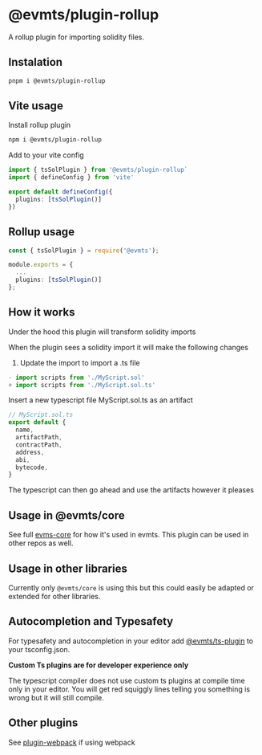 # @evmts/plugin-rollup

A rollup plugin for importing solidity files.

## Instalation

```bash
pnpm i @evmts/plugin-rollup
```

## Vite usage

Install rollup plugin

```bash
npm i @evmts/plugin-rollup
```

Add to your vite config

```typescript
import { tsSolPlugin } from '@evmts/plugin-rollup`
import { defineConfig } from 'vite'

export default defineConfig({
  plugins: [tsSolPlugin()]
})
```

## Rollup usage

```typescript
const { tsSolPlugin } = require('@evmts');

module.exports = {
  ...
  plugins: [tsSolPlugin()]
};
```

## How it works

Under the hood this plugin will transform solidity imports

When the plugin sees a solidity import it will make the following changes

1. Update the import to import a .ts file

```typescript
- import scripts from './MyScript.sol'
+ import scripts from './MyScript.sol.ts'
```

Insert a new typescript file MyScript.sol.ts as an artifact

```typescript
// MyScript.sol.ts
export default {
  name,
  artifactPath,
  contractPath,
  address,
  abi,
  bytecode,
}
```

The typescript can then go ahead and use the artifacts however it pleases

## Usage in @evmts/core

See full [evms-core](https://github.com/evmts/evmts-monorepo-monorepo/tree/main/docs/evmts) for how it's used in evmts. This plugin can be used in other repos as well.

## Usage in other libraries

Currently only `@evmts/core` is using this but this could easily be adapted or extended for other libraries.

## Autocompletion and Typesafety

For typesafety and autocompletion in your editor add [@evmts/ts-plugin](https://github.com/evmts/evmts-monorepo-monorepo/tree/main/packages/ts-plugin) to your tsconfig.json.

**Custom Ts plugins are for developer experience only**

The typescript compiler does not use custom ts plugins at compile time only in your editor. You will get red squiggly lines telling you something is wrong but it will still compile.

## Other plugins

See [plugin-webpack](https://github.com/evmts/evmts-monorepo-monorepo/tree/main/packages/plugin-webpack) if using webpack
